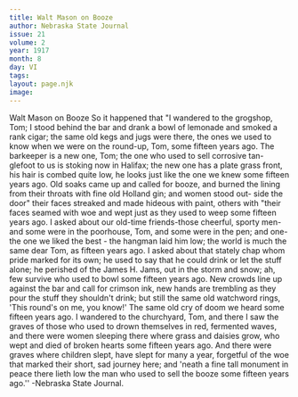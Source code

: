 ```yaml
---
title: Walt Mason on Booze
author: Nebraska State Journal
issue: 21
volume: 2
year: 1917
month: 8
day: VI
tags:
layout: page.njk
image:
---
```

Walt Mason on Booze   So it happened that "I wandered to the grogshop, Tom; I stood behind the bar and drank a bowl of lemonade and smoked a rank cigar; the same old kegs and jugs were there, the ones we used to know when we were on the round-up, Tom, some fifteen years ago. The barkeeper is a new one, Tom; the one who used to sell corrosive tan- glefoot to us is stoking now in Halifax;   the new one has a plate grass front, his hair is combed quite low, he looks just like the one we knew some fifteen years ago. Old soaks came up and called for booze, and burned the lining from their throats with fine old Holland gin; and women stood out- side the door" their faces streaked and made hideous with paint, others with "their faces seamed with woe and wept just as they used to weep some fifteen years ago. I asked about our old-time friends-those cheerful, sporty men-and some were in the poorhouse, Tom, and some were in the pen; and one-the one we liked the best - the hangman laid him low; the world is much the same dear Tom, as fifteen years ago. I asked about that stately chap whom pride marked for its own; he used to say that he could drink or let the stuff alone; he perished of the James H. Jams, out in the storm and snow; ah, few survive who used to bowl some fifteen years ago. New crowds line up against the bar and call for crimson ink, new hands are trembling as they pour the stuff they shouldn't drink; but still the same old watchword rings, 'This round's on me, you know!' The same old cry of doom we heard some fifteen years ago. I wandered to the churchyard, Tom, and there I saw the graves of those who used to drown themselves in red, fermented waves, and there were women sleeping there where grass and daisies grow, who wept and died of broken hearts some fifteen years ago. And there were graves where children slept, have slept for   many a year, forgetful of the woe that marked their short, sad journey here; and 'neath a fine tall monument in peace there lieth low the man who used to sell the booze some fifteen years ago.''   -Nebraska State Journal.   



